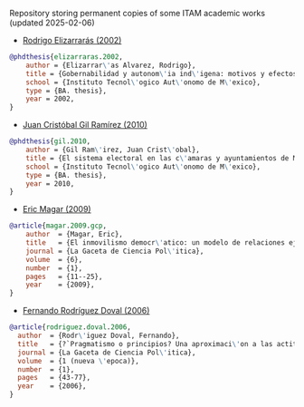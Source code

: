 Repository storing permanent copies of some ITAM academic works (updated 2025-02-06)

-   [Rodrigo Elizarrarás (2002)](https://github.com/emagar/paper-mirror/blob/master/elizarraras-Uyc2002itam.pdf)

```bibtex
@phdthesis{elizarraras.2002,
    author = {Elizarrar\'as Alvarez, Rodrigo},
    title = {Gobernabilidad y autonom\'ia ind\'igena: motivos y efectos en el reconocimiento de los usos y costumbres en Oaxaca},
    school = {Instituto Tecnol\'ogico Aut\'onomo de M\'exico},
    type = {BA. thesis},
    year = 2002,
}
```

-   [Juan Cristóbal Gil Ramírez (2010)](https://github.com/emagar/paper-mirror/blob/master/gil.sistemaElectoralCamarasAyuntamientosMexico2010.pdf)

```bibtex
@phdthesis{gil.2010,
    author = {Gil Ram\'irez, Juan Crist\'obal},
    title = {El sistema electoral en las c\'amaras y ayuntamientos de M\'exico},
    school = {Instituto Tecnol\'ogico Aut\'onomo de M\'exico},
    type = {BA. thesis},
    year = 2010,
}
```

-   [Eric Magar (2009)](https://github.com/emagar/paper-mirror/blob/master/magar2009gcp.pdf)

```bibtex
@article{magar.2009.gcp,
    author  = {Magar, Eric},
    title   = {El inmovilismo democr\'atico: un modelo de relaciones ejecutivo-legislativo en reg\'imenes con poderes separados},
    journal = {La Gaceta de Ciencia Pol\'itica},
    volume  = {6},
    number  = {1},
    pages   = {11--25},
    year    = {2009},
}
```

-   [Fernando Rodríguez Doval (2006)](https://github.com/emagar/paper-mirror/blob/master/rodriguez-doval-2006gcp.pdf)

```bibtex
@article{rodriguez.doval.2006,
  author  = {Rodr\'iguez Doval, Fernando},
  title   = {?`Pragmatismo o principios? Una aproximaci\'on a las actitudes y posturas estrat\'egicas de los panistas},
  journal = {La Gaceta de Ciencia Pol\'itica},
  volume  = {1 (nueva \'epoca)},
  number  = {1},
  pages   = {43-77},
  year    = {2006},
}
```

